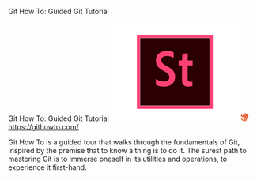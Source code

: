 Git How To: Guided Git Tutorial

Git How To: Guided Git Tutorial
![](../_resources/7b435a3bff999933ad04c74cfd712193.png)
![](../_resources/02d6add2e535f1440c6ab1fbb764db68.png)https://githowto.com/

Git How To is a guided tour that walks through the fundamentals of Git, inspired by the premise that to know a thing is to do it. The surest path to mastering Git is to immerse oneself in its utilities and operations, to experience it first-hand.